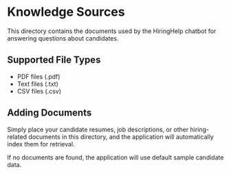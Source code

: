 # Knowledge Sources

This directory contains the documents used by the HiringHelp chatbot for answering questions about candidates.

## Supported File Types
- PDF files (.pdf)
- Text files (.txt)
- CSV files (.csv)

## Adding Documents
Simply place your candidate resumes, job descriptions, or other hiring-related documents in this directory, and the application will automatically index them for retrieval.

If no documents are found, the application will use default sample candidate data. 